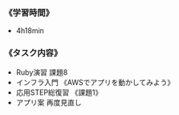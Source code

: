 ### 《学習時間》  
- 4h18min

### 《タスク内容》
- Ruby演習 課題8
- インフラ入門 《AWSでアプリを動かしてみよう》
- 応用STEP総復習 《課題1》
- アプリ案 再度見直し
